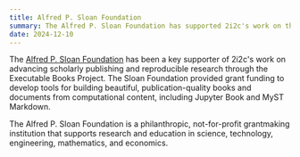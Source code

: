 ```yaml
---
title: Alfred P. Sloan Foundation
summary: The Alfred P. Sloan Foundation has supported 2i2c's work on the Executable Books Project, advancing tools for reproducible and interactive publishing in research and education.
date: 2024-12-10
---
```


The [Alfred P. Sloan Foundation](https://sloan.org/) has been a key supporter of 2i2c's work on advancing scholarly publishing and reproducible research through the Executable Books Project. The Sloan Foundation provided grant funding to develop tools for building beautiful, publication-quality books and documents from computational content, including Jupyter Book and MyST Markdown.

The Alfred P. Sloan Foundation is a philanthropic, not-for-profit grantmaking institution that supports research and education in science, technology, engineering, mathematics, and economics.